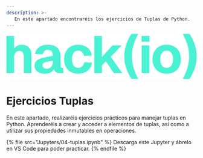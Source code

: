 ```yaml
---
description: >-
   En este apartado encontraréis los ejercicios de Tuplas de Python.
---
```


<div style="text-align: center;">
  <img src="https://github.com/Hack-io-Data/Imagenes/blob/main/01-LogosHackio/logo_celeste@4x.png?raw=true" alt="logo hack(io)" />
</div>

# Ejercicios Tuplas

En este apartado, realizaréis ejercicios prácticos para manejar tuplas en Python. Aprenderéis a crear y acceder a elementos de tuplas, así como a utilizar sus propiedades inmutables en operaciones. 


{% file src="Jupyters/04-tuplas.ipynb" %}
Descarga este Jupyter y ábrelo en VS Code para poder practicar.
{% endfile %}